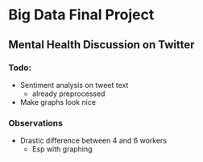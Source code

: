 # Big Data Final Project
## Mental Health Discussion on Twitter

### Todo:
- Sentiment analysis on tweet text
    - already preprocessed
- Make graphs look nice


### Observations
- Drastic difference between 4 and 6 workers
    - Esp with graphing